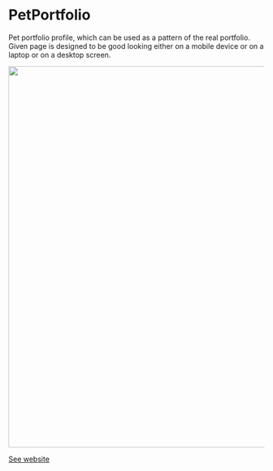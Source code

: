 # PetPortfolio

Pet portfolio profile, which can be used as a pattern of the real portfolio. Given page is designed to be good looking either on a mobile device or on a laptop or on a desktop screen.

<p align="center">
  <img src="https://github.com/ihorshvh/PetPortfolio/blob/main/index.png" width="950" height="750"/>
</p>

<a href="https://ihorshvh.github.io/PetPortfolio/">See website</a>
